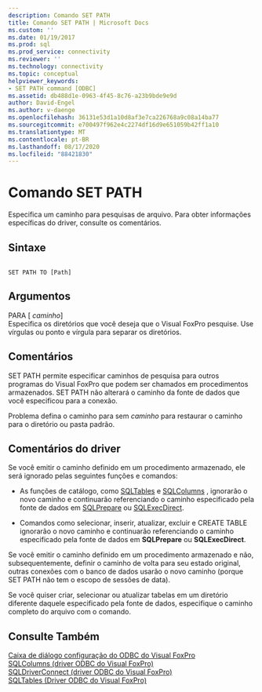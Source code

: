 ```yaml
---
description: Comando SET PATH
title: Comando SET PATH | Microsoft Docs
ms.custom: ''
ms.date: 01/19/2017
ms.prod: sql
ms.prod_service: connectivity
ms.reviewer: ''
ms.technology: connectivity
ms.topic: conceptual
helpviewer_keywords:
- SET PATH command [ODBC]
ms.assetid: db488d1e-0963-4f45-8c76-a23b9bde9e9d
author: David-Engel
ms.author: v-daenge
ms.openlocfilehash: 36131e53d1a10d8af3e7ca226768a9c08a14ba77
ms.sourcegitcommit: e700497f962e4c2274df16d9e651059b42ff1a10
ms.translationtype: MT
ms.contentlocale: pt-BR
ms.lasthandoff: 08/17/2020
ms.locfileid: "88421830"
---
```

# <a name="set-path-command"></a>Comando SET PATH
Especifica um caminho para pesquisas de arquivo. Para obter informações específicas do driver, consulte os comentários.  
  
## <a name="syntax"></a>Sintaxe  
  
```  
  
SET PATH TO [Path]  
```  
  
## <a name="arguments"></a>Argumentos  
 PARA [ *caminho*]  
 Especifica os diretórios que você deseja que o Visual FoxPro pesquise. Use vírgulas ou ponto e vírgula para separar os diretórios.  
  
## <a name="remarks"></a>Comentários  
 SET PATH permite especificar caminhos de pesquisa para outros programas do Visual FoxPro que podem ser chamados em procedimentos armazenados. SET PATH não alterará o caminho da fonte de dados que você especificou para a conexão.  
  
 Problema defina o caminho para sem *caminho* para restaurar o caminho para o diretório ou pasta padrão.  
  
## <a name="driver-remarks"></a>Comentários do driver  
 Se você emitir o caminho definido em um procedimento armazenado, ele será ignorado pelas seguintes funções e comandos:  
  
-   As funções de catálogo, como [SQLTables](../../odbc/microsoft/sqltables-visual-foxpro-odbc-driver.md) e [SQLColumns](../../odbc/microsoft/sqlcolumns-visual-foxpro-odbc-driver.md) , ignorarão o novo caminho e continuarão referenciando o caminho especificado pela fonte de dados em [SQLPrepare](../../odbc/microsoft/sqlprepare-visual-foxpro-odbc-driver.md) ou [SQLExecDirect](../../odbc/microsoft/sqlexecdirect-visual-foxpro-odbc-driver.md).  
  
-   Comandos como selecionar, inserir, atualizar, excluir e CREATE TABLE ignorarão o novo caminho e continuarão referenciando o caminho especificado pela fonte de dados em **SQLPrepare** ou **SQLExecDirect**.  
  
 Se você emitir o caminho definido em um procedimento armazenado e não, subsequentemente, definir o caminho de volta para seu estado original, outras conexões com o banco de dados usarão o novo caminho (porque SET PATH não tem o escopo de sessões de data).  
  
 Se você quiser criar, selecionar ou atualizar tabelas em um diretório diferente daquele especificado pela fonte de dados, especifique o caminho completo do arquivo com o comando.  
  
## <a name="see-also"></a>Consulte Também  
 [Caixa de diálogo configuração do ODBC do Visual FoxPro](../../odbc/microsoft/odbc-visual-foxpro-setup-dialog-box.md)   
 [SQLColumns (driver ODBC do Visual FoxPro)](../../odbc/microsoft/sqlcolumns-visual-foxpro-odbc-driver.md)   
 [SQLDriverConnect (driver ODBC do Visual FoxPro)](../../odbc/microsoft/sqldriverconnect-visual-foxpro-odbc-driver.md)   
 [SQLTables (Driver ODBC do Visual FoxPro)](../../odbc/microsoft/sqltables-visual-foxpro-odbc-driver.md)
